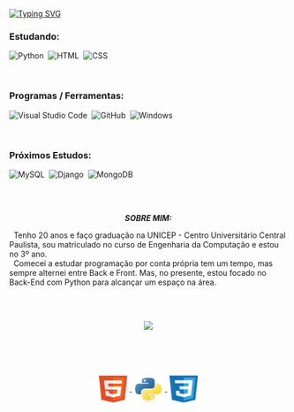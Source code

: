 [![Typing SVG](https://readme-typing-svg.herokuapp.com?duration=4000&center=false&vCenter=false&width=500&lines=Hello+World)](https://git.io/typing-svg)

### Estudando:
![Python](https://img.shields.io/badge/-PYTHON-0D1117?style=for-the-badge&logo=python&logoColor=yellow&labelColor=0D1117)&nbsp;
![HTML](https://img.shields.io/badge/-HTML-0D1117?style=for-the-badge&logo=html5&logoColor=orange&labelColor=0D1117)&nbsp;
![CSS](https://img.shields.io/badge/-CSS-0D1117?style=for-the-badge&logo=CSS3&logoColor=1572B6&labelColor=0D1117)&nbsp;

<br>

### Programas / Ferramentas:
![Visual Studio Code](https://img.shields.io/badge/-Visual%20Studio%20Code-0D1117?style=for-the-badge&logo=visual-studio-code&logoColor=007ACC&labelColor=0D1117)&nbsp;
![GitHub](https://img.shields.io/badge/-GitHub-0D1117?style=for-the-badge&logo=github&labelColor=0D1117)&nbsp;
![Windows](https://img.shields.io/badge/-Windows-0D1117?style=for-the-badge&logo=windows&logoColor=blue&labelColor=0D1117)&nbsp;

<br>

### Próximos Estudos:
![MySQL](https://img.shields.io/badge/-mysql-0D1117?style=for-the-badge&logo=mysql&labelColor=0D1117)&nbsp;
![Django](https://img.shields.io/badge/-django-0D1117?style=for-the-badge&logo=django&logoColor=green&labelColor=0D1117)&nbsp;
![MongoDB](https://img.shields.io/badge/-mongodb-0D1117?style=for-the-badge&logo=mongodb&labelColor=0D1117)&nbsp;

<br><br>

<p align="center">
  <B><I>SOBRE MIM:</B></I>
</p>

<p>
&nbsp Tenho 20 anos e faço graduação na UNICEP - Centro Universitário Central Paulista, sou matriculado no curso de Engenharia da Computação e estou no 3º ano.<br>
&nbsp Comecei a estudar programação por conta própria tem um tempo, mas sempre alternei entre Back e Front. Mas, no presente, estou focado no Back-End com Python para alcançar um espaço na área.
</p>

<br><br>

<div align="center">  
<a href="https://www.beacons.ai/ferpereira" target="_blank"><img src="https://img.shields.io/badge/-MAIS_INFORMAÇÕES-%23E4405F?style=for-the-badge&logo=beacons&logoColor=white"</a>

<br><br>

  <div style="display: inline_block"><br>
  <img align="center" alt="HTML" height="50" width="60" src="https://raw.githubusercontent.com/devicons/devicon/master/icons/html5/html5-original.svg">
  <img align="center" alt="PYTHON" height="50" width="60" src="https://raw.githubusercontent.com/devicons/devicon/master/icons/python/python-original.svg">
  <img align="center" alt="CSS" height="50" width="60" src="https://raw.githubusercontent.com/devicons/devicon/master/icons/css3/css3-original.svg">
  
</div>
  
<br>
